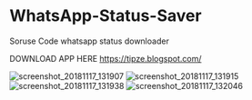 # WhatsApp-Status-Saver
Soruse Code whatsapp status downloader 

DOWNLOAD APP HERE
https://tipze.blogspot.com/

![screenshot_20181117_131907](https://user-images.githubusercontent.com/33887787/48660021-104d9200-ea81-11e8-8a25-e2c368cc766f.jpg)
![screenshot_20181117_131915](https://user-images.githubusercontent.com/33887787/48660022-13488280-ea81-11e8-8b20-81390e1da3e4.jpg)
![screenshot_20181117_131938](https://user-images.githubusercontent.com/33887787/48660025-16437300-ea81-11e8-912d-7e0d304fac52.jpg)
![screenshot_20181117_132046](https://user-images.githubusercontent.com/33887787/48660027-193e6380-ea81-11e8-93b0-a56a268e8b92.jpg)
